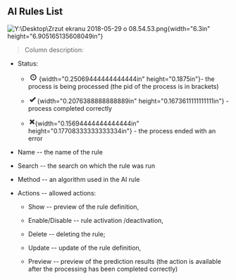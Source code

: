 AI Rules List
-------------

![Y:\\Desktop\\Zrzut ekranu 2018-05-29 o
08.54.53.png](./media/media/image70.png){width="6.3in"
height="6.905165135608049in"}

> Column description:

-   Status:

    -   ![](./media/media/image71.png){width="0.25069444444444444in"
        height="0.1875in"}- the process is being processed (the pid of
        the process is in brackets)

    -   ![](./media/media/image72.png){width="0.2076388888888889in"
        height="0.1673611111111111in"} - process completed correctly

    -   ![](./media/media/image73.png){width="0.15694444444444444in"
        height="0.17708333333333334in"} - the process ended with an
        error

<!-- -->

-   Name -- the name of the rule

-   Search -- the search on which the rule was run

-   Method -- an algorithm used in the AI rule

-   Actions -- allowed actions:

    -   Show -- preview of the rule definition,

    -   Enable/Disable -- rule activation /deactivation,

    -   Delete -- deleting the rule;

    -   Update -- update of the rule definition,

    -   Preview -- preview of the prediction results (the action is
        available after the processing has been completed correctly)
